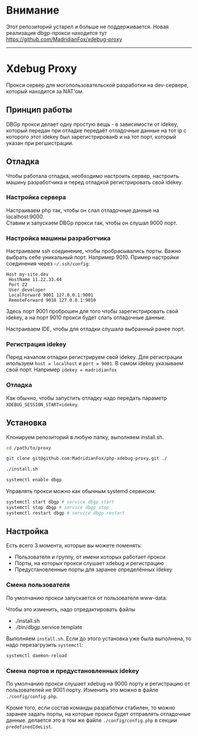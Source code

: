 # Внимание #
Этот репозиторий устарел и больше не поддерживается.
Новая реализация dbgp-прокси находится тут https://github.com/MadridianFox/xdebug-proxy

---
# Xdebug Proxy #

Прокси сервер для могопользовательской разработки на dev-сервере, 
который находится за NAT'ом.

## Принцип работы ##

DBGp прокси делает одну простую вещь - в зависимости от idekey, который передан при отладке
передаёт отладочные данные на тот ip с которого этот idekey был зарегистрированb и на тот порт, который указан при регшистрации.

## Отладка ##

Чтобы работала отладка, необходимо настроить сервер, настроить машину разработчика и перед отладкой регистрировать свой idekey.

### Настройка сервера ###

Настраиваем php так, чтобы он слал отладочные данные на localhost:9000.  
Ставим и запускаем DBGp прокси так, чтобы он слушал 9000 порт.  

### Настройка машины разработчика ###

Настраиваем ssh соединение, чтобы пробрасывались порты. Важно выбрать себе уникальный порт. Например 9010.
Пример настройки соединения через `~/.ssh/config`:
   
   ```
   Host my-site.dev
   	HostName 11.22.33.44
   	Port 22
   	User developer
   	LocalForward 9001 127.0.0.1:9001
   	RemoteForward 9010 127.0.0.1:9010
   ```
Здесь порт 9001 проброшен для того чтобы зарегистрировать свой idekey, а на порт 9010 прокси будет слать отладочные данные.

Настраиваем IDE, чтобы для отладки слушала выбранный ранее порт.

### Регистрация idekey ###
 
Перед началом отладки регистрируем свой idekey. 
Для регистрации ипользуем `host = localhost` и `port = 9001`.
В самом idekey указываем свой порт. Например `idekey = madridianfox`

### Отладка ###

Как обычно, чтобы запустить отладку надо передать параметр `XDEBUG_SESSION_START=idekey`.

## Установка ##

Клонируем репозиторий в любую папку, выполняем install.sh.

```bash
cd /path/to/proxy

git clone git@github.com:MadridianFox/php-xdebug-proxy.git ./

./install.sh

systemctl enable dbgp
```

Управлять прокси можно как обычным systemd сервисом:
```bash
systemctl start dbgp # service dbgp start
systemctl stop dbgp # service dbgp stop
systemctl restart dbgp # service dbgp restart
```

## Настройка ##

Есть всего 3 момента, которые вы можете поменять:

* Пользователя и группу, от имени которых работает прокси
* Порты, на которых прокси слушает xdebug и регистрацию
* Предустановленные порты для заранее определённых idekey

### Смена пользователя ###

По умолчанию прокси запускается от пользователя www-data.

Чтобы это изменить, надо отредактировать файлы

* ./install.sh
* ./bin/dbgp.service.template

Выполняем `install.sh`. Если до этого установка уже была выполнена, то надо перезагрузить
`systemctl`:
```bash
systemctl daemon-reload
```

### Смена портов и предустановленных idekey ###

По умолчанию прокси слушает xdebug на 9000 порту 
и регистрацию от пользователей не 9001 порту. Изменить это можно в файле `./config/config.php`.

Кроме того, если состав команды разработки стабилен, то можно заранее задать порты, 
на которые прокси будет отправлять отладочные данные.
делается это в том же файле `./config/config.php` в секции `predefinedIdeList`.
